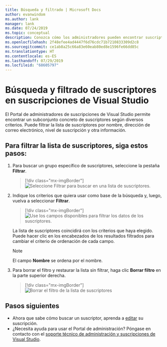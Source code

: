```yaml
---
title: Búsqueda y filtrado | Microsoft Docs
author: evanwindom
ms.author: lank
manager: lank
ms.date: 07/24/2019
ms.topic: conceptual
description: Conozca cómo los administradores pueden encontrar suscriptores o grupos individuales en el Portal de administración.
ms.openlocfilehash: 2f48efee4ad4447f6d76cdc71b7210833309d2c8
ms.sourcegitcommit: ce1ab8a25c66a83e60eab80ed8e1596fe66dd85c
ms.translationtype: HT
ms.contentlocale: es-ES
ms.lasthandoff: 07/29/2019
ms.locfileid: "68605797"
---
```

# <a name="search-and-filter-subscribers-in-visual-studio-subscriptions"></a>Búsqueda y filtrado de suscriptores en suscripciones de Visual Studio
El Portal de administradores de suscripciones de Visual Studio permite encontrar un subconjunto concreto de suscriptores según diversos criterios. Puede filtrar la lista de suscriptores por nombre, dirección de correo electrónico, nivel de suscripción y otra información.

## <a name="to-filter-the-subscriber-list"></a>Para filtrar la lista de suscriptores, siga estos pasos:
1. Para buscar un grupo específico de suscriptores, seleccione la pestaña **Filtrar**.
   > [!div class="mx-imgBorder"]
   > ![Seleccione Filtrar para buscar en una lista de suscriptores.](media/filter-list.png)

2. Indique los criterios que quiera usar como base de la búsqueda y, luego, vuelva a seleccionar **Filtrar**.
   > [!div class="mx-imgBorder"]
   > ![Use los campos disponibles para filtrar los datos de los suscriptores.](media/filter-subscribers.png)

   La lista de suscriptores coincidirá con los criterios que haya elegido.  Puede hacer clic en los encabezados de los resultados filtrados para cambiar el criterio de ordenación de cada campo.  
   > [!NOTE]
   > El campo **Nombre** se ordena por el nombre.

3. Para borrar el filtro y restaurar la lista sin filtrar, haga clic **Borrar filtro** en la parte superior derecha. 
   > [!div class="mx-imgBorder"]
   > ![Borrar el filtro de la lista de suscriptores](media/clear-filter.png)

## <a name="next-steps"></a>Pasos siguientes
- Ahora que sabe cómo buscar un suscriptor, aprenda a [editar](edit-license.md) su suscripción.
- ¿Necesita ayuda para usar el Portal de administración?  Póngase en contacto con el [soporte técnico de administración y suscripciones de Visual Studio](https://visualstudio.microsoft.com/support/support-overview-vs).